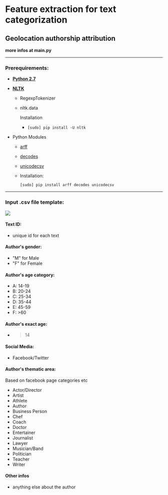 # Feature extraction for text categorization

## Geolocation authorship attribution

**more infos at main.py**

---

### Prerequirements:

* [**Python 2.7**](https://www.python.org/)

* [**NLTK**](http://www.nltk.org/install.html)

  * RegexpTokenizer

  * nltk.data

    Installation

    * `[sudo] pip install -U nltk`



* Python Modules

  * [arff](https://pypi.python.org/pypi/arff)

  * [decodes](https://pypi.python.org/pypi/decodes)

  * [unicodecsv](https://pypi.python.org/pypi/unicodecsv)

  * Installation:

    `[sudo] pip install arff decodes unicodecsv`


---

### Input .csv file template:

![](https://raw.githubusercontent.com/sp1thas/geo-nltk-feature/master/csv-template.png)

#### Text ID:

* unique id for each text

#### Author's gender:

* "M" for Male
* "F" for Female

#### Author's age category:

* A: 14-19
* B: 20-24
* C: 25-34
* D: 35-44
* E: 45-59
* F: &gt;60

#### Author's exact age:

* > 14


#### Social Media:

* Facebook\/Twitter

#### Author's thematic area:

Based on facebook page categories etc

* Actor\/Director
* Artist
* Athlete
* Author
* Business Person
* Chef
* Coach
* Doctor
* Entertainer
* Journalist
* Lawyer
* Musician\/Band
* Politician
* Teacher
* Writer

#### Other infos

* anything else about the author

